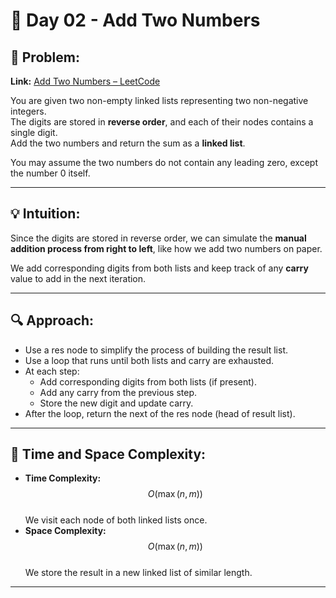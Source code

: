 # 🚀 Day 02 - Add Two Numbers

## 🧠 Problem:
**Link:** [Add Two Numbers – LeetCode](https://leetcode.com/problems/add-two-numbers/)

You are given two non-empty linked lists representing two non-negative integers.  
The digits are stored in **reverse order**, and each of their nodes contains a single digit.  
Add the two numbers and return the sum as a **linked list**.

You may assume the two numbers do not contain any leading zero, except the number 0 itself.

---

## 💡 Intuition:
Since the digits are stored in reverse order, we can simulate the **manual addition process from right to left**, like how we add two numbers on paper.

We add corresponding digits from both lists and keep track of any **carry** value to add in the next iteration.

---

## 🔍 Approach:
- Use a res node to simplify the process of building the result list.
- Use a loop that runs until both lists and carry are exhausted.
- At each step:
  - Add corresponding digits from both lists (if present).
  - Add any carry from the previous step.
  - Store the new digit and update carry.
- After the loop, return the next of the res node (head of result list).

---

## 🧮 Time and Space Complexity:
- **Time Complexity:** $$O(\max(n, m))$$  
  We visit each node of both linked lists once.
- **Space Complexity:** $$O(\max(n, m))$$  
  We store the result in a new linked list of similar length.

---